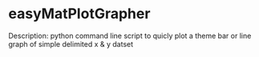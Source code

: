 # easyMatPlotGrapher

Description: python command line script to quicly plot a theme bar or line graph of simple delimited x & y datset